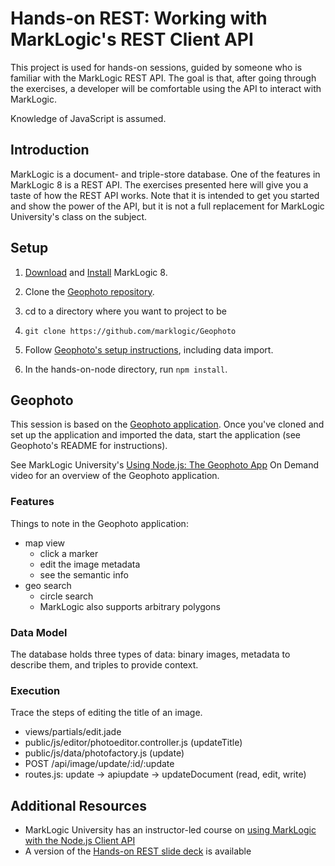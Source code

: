 # Hands-on REST: Working with MarkLogic's REST Client API

This project is used for hands-on sessions, guided by someone who is familiar
with the MarkLogic REST API. The goal is that, after going through
the exercises, a developer will be comfortable using the API to interact with
MarkLogic. 

Knowledge of JavaScript is assumed. 

## Introduction

MarkLogic is a document- and triple-store database. One of the features in
MarkLogic 8 is a REST API. The exercises presented here will give you a taste
of how the REST API works. Note that it is intended to get you started and show
the power of the API, but it is not a full replacement for MarkLogic
University's class on the subject.

## Setup

1. [Download](http://developer.marklogic.com/products) and 
[Install](http://docs.marklogic.com/guide/installation/procedures#id_28962) 
MarkLogic 8.
2. Clone the [Geophoto repository][geophoto]. 

  1. cd to a directory where you want to project to be
  2. `git clone https://github.com/marklogic/Geophoto`

3. Follow [Geophoto's setup instructions](https://github.com/marklogic/Geophoto#get-started), including data import.
4. In the hands-on-node directory, run `npm install`. 

## Geophoto

This session is based on the [Geophoto application][geophoto]. Once you've
cloned and set up the application and imported the data, start the application
(see Geophoto's README for instructions).

See MarkLogic University's [Using Node.js: The Geophoto App][mlu-geophoto] On 
Demand video for an overview of the Geophoto application. 

### Features

Things to note in the Geophoto application:

- map view
  - click a marker
  - edit the image metadata
  - see the semantic info
- geo search
  - circle search
  - MarkLogic also supports arbitrary polygons

### Data Model

The database holds three types of data: binary images, metadata to describe
them, and triples to provide context.

### Execution

Trace the steps of editing the title of an image.

- views/partials/edit.jade
- public/js/editor/photoeditor.controller.js (updateTitle)
- public/js/data/photofactory.js (update)
- POST /api/image/update/:id/:update
- routes.js: update -> apiupdate -> updateDocument (read, edit, write)

## Additional Resources

- MarkLogic University has an instructor-led course on [using MarkLogic with the
Node.js Client API][mlu-ilt-node]
- A version of the [Hands-on REST slide deck](https://developer.marklogic.com/media/workshops/hands-on-rest.pdf) is available

[geophoto]: https://github.com/marklogic/Geophoto
[mlu-geophoto]: http://mlu.marklogic.com/ondemand/aa767d01
[mlu-ilt-node]: https://mlu.marklogic.com/ondemand/bb94eb32
